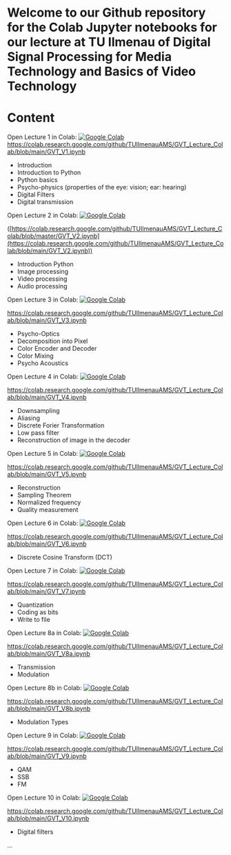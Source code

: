 # Welcome to our Github repository for the Colab Jupyter notebooks for our lecture at TU Ilmenau of Digital Signal Processing for Media Technology and Basics of Video Technology

# Content
Open Lecture 1 in Colab:
[![Google Colab](https://badgen.net/badge/Launch/on%20Google%20Colab/black?icon=terminal)](https://colab.research.google.com/github/TUIlmenauAMS/GVT_Lecture_Colab/blob/main/GVT_V1.ipynb)
https://colab.research.google.com/github/TUIlmenauAMS/GVT_Lecture_Colab/blob/main/GVT_V1.ipynb

- Introduction
- Introduction to Python
- Python basics
- Psycho-physics (properties of the eye: vision; ear: hearing)
- Digital Filters
- Digital transmission

Open Lecture 2 in Colab:
[![Google Colab](https://badgen.net/badge/Launch/on%20Google%20Colab/black?icon=terminal)](https://colab.research.google.com/github/TUIlmenauAMS/GVT_Lecture_Colab/blob/main/GVT_V2.ipynb)

([https://colab.research.google.com/github/TUIlmenauAMS/GVT_Lecture_Colab/blob/master/GVT_V2.ipynb](https://colab.research.google.com/github/TUIlmenauAMS/GVT_Lecture_Colab/blob/main/GVT_V2.ipynb))

- Introduction Python
- Image processing
- Video processing
- Audio processing

Open Lecture 3 in Colab:
[![Google Colab](https://badgen.net/badge/Launch/on%20Google%20Colab/black?icon=terminal)](https://colab.research.google.com/github/TUIlmenauAMS/GVT_Lecture_Colab/blob/main/GVT_V3.ipynb)

https://colab.research.google.com/github/TUIlmenauAMS/GVT_Lecture_Colab/blob/main/GVT_V3.ipynb

- Psycho-Optics
- Decomposition into Pixel
- Color Encoder and Decoder
- Color Mixing
- Psycho Acoustics

Open Lecture 4 in Colab:
[![Google Colab](https://badgen.net/badge/Launch/on%20Google%20Colab/black?icon=terminal)](https://colab.research.google.com/github/TUIlmenauAMS/GVT_Lecture_Colab/blob/main/GVT_V4.ipynb)

https://colab.research.google.com/github/TUIlmenauAMS/GVT_Lecture_Colab/blob/main/GVT_V4.ipynb

- Downsampling
- Aliasing
- Discrete Forier Transformation
- Low pass filter
- Reconstruction of image in the decoder

Open Lecture 5 in Colab:
[![Google Colab](https://badgen.net/badge/Launch/on%20Google%20Colab/black?icon=terminal)](https://colab.research.google.com/github/TUIlmenauAMS/GVT_Lecture_Colab/blob/main/GVT_V5.ipynb)

https://colab.research.google.com/github/TUIlmenauAMS/GVT_Lecture_Colab/blob/main/GVT_V5.ipynb

- Reconstruction
- Sampling Theorem
- Normalized frequency
- Quality measurement

Open Lecture 6 in Colab:
[![Google Colab](https://badgen.net/badge/Launch/on%20Google%20Colab/black?icon=terminal)](https://colab.research.google.com/github/TUIlmenauAMS/GVT_Lecture_Colab/blob/main/GVT_V6.ipynb)

https://colab.research.google.com/github/TUIlmenauAMS/GVT_Lecture_Colab/blob/main/GVT_V6.ipynb

- Discrete Cosine Transform (DCT)

Open Lecture 7 in Colab:
[![Google Colab](https://badgen.net/badge/Launch/on%20Google%20Colab/black?icon=terminal)](https://colab.research.google.com/github/TUIlmenauAMS/GVT_Lecture_Colab/blob/main/GVT_V7.ipynb)

https://colab.research.google.com/github/TUIlmenauAMS/GVT_Lecture_Colab/blob/main/GVT_V7.ipynb

- Quantization
- Coding as bits
- Write to file

Open Lecture 8a in Colab:
[![Google Colab](https://badgen.net/badge/Launch/on%20Google%20Colab/black?icon=terminal)](https://colab.research.google.com/github/TUIlmenauAMS/GVT_Lecture_Colab/blob/main/GVT_V8a.ipynb)

https://colab.research.google.com/github/TUIlmenauAMS/GVT_Lecture_Colab/blob/main/GVT_V8a.ipynb

- Transmission
- Modulation

Open Lecture 8b in Colab:
[![Google Colab](https://badgen.net/badge/Launch/on%20Google%20Colab/black?icon=terminal)](https://colab.research.google.com/github/TUIlmenauAMS/GVT_Lecture_Colab/blob/main/GVT_V8b.ipynb)

https://colab.research.google.com/github/TUIlmenauAMS/GVT_Lecture_Colab/blob/main/GVT_V8b.ipynb

- Modulation Types

Open Lecture 9 in Colab:
[![Google Colab](https://badgen.net/badge/Launch/on%20Google%20Colab/black?icon=terminal)](https://colab.research.google.com/github/TUIlmenauAMS/GVT_Lecture_Colab/blob/main/GVT_V9.ipynb)

https://colab.research.google.com/github/TUIlmenauAMS/GVT_Lecture_Colab/blob/main/GVT_V9.ipynb

- QAM
- SSB
- FM

Open Lecture 10 in Colab:
[![Google Colab](https://badgen.net/badge/Launch/on%20Google%20Colab/black?icon=terminal)](https://colab.research.google.com/github/TUIlmenauAMS/GVT_Lecture_Colab/blob/main/GVT_V10.ipynb)

https://colab.research.google.com/github/TUIlmenauAMS/GVT_Lecture_Colab/blob/main/GVT_V10.ipynb

- Digital filters

...
